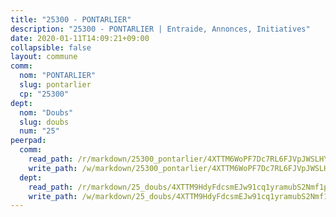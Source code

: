 ```yaml
---
title: "25300 - PONTARLIER"
description: "25300 - PONTARLIER | Entraide, Annonces, Initiatives"
date: 2020-01-11T14:09:21+09:00
collapsible: false
layout: commune
comm:
  nom: "PONTARLIER"
  slug: pontarlier
  cp: "25300"
dept:
  nom: "Doubs"
  slug: doubs
  num: "25"
peerpad:
  comm:
    read_path: /r/markdown/25300_pontarlier/4XTTM6WoPF7Dc7RL6FJVpJWSLHY8NjaSeGwPpTWf2gpTk6wqy
    write_path: /w/markdown/25300_pontarlier/4XTTM6WoPF7Dc7RL6FJVpJWSLHY8NjaSeGwPpTWf2gpTk6wqy-K3TgUyUF8WDb4PkHrwFi7xh3ttU4ZGizw4wEjz63bmthU9qCW6ThPRCX2UDFA1A231AKRqwxJZs7Sg7fBQtJyAiaCqK6okrdop1VTd4wrSAHU6uYWMZThyCMzcWbRMiB5QrsUxKZ
  dept:
    read_path: /r/markdown/25_doubs/4XTTM9HdyFdcsmEJw91cq1yramubS2Nmf1ps2s84xcMxY74Zv
    write_path: /w/markdown/25_doubs/4XTTM9HdyFdcsmEJw91cq1yramubS2Nmf1ps2s84xcMxY74Zv-K3TgURza6A4QY75MscA2g52nUX9tjMQaHW9mgBSgyRKNNp3M6gkaXA9iDDtpbSx22mTSZbQLYS1izbwsznz8e9u5BERCmGKxZ379xV2nAaDe1bGyxrjytc7G1EcbGtknRFYQ1Lxp
---
```


